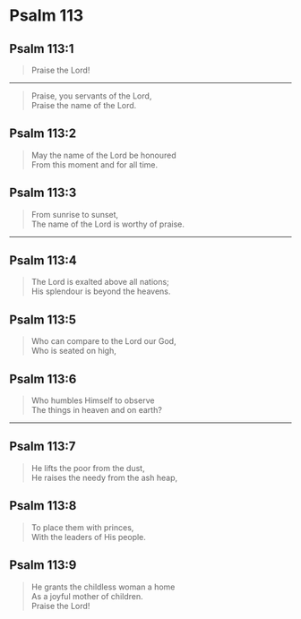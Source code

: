 # Psalm 113

## Psalm 113:1

> Praise the Lord!

---

> Praise, you servants of the Lord,  
> Praise the name of the Lord.

## Psalm 113:2

> May the name of the Lord be honoured  
> From this moment and for all time.

## Psalm 113:3

> From sunrise to sunset,  
> The name of the Lord is worthy of praise.

---

## Psalm 113:4

> The Lord is exalted above all nations;  
> His splendour is beyond the heavens.

## Psalm 113:5

> Who can compare to the Lord our God,  
> Who is seated on high,

## Psalm 113:6

> Who humbles Himself to observe  
> The things in heaven and on earth?

---

## Psalm 113:7

> He lifts the poor from the dust,  
> He raises the needy from the ash heap,

## Psalm 113:8

> To place them with princes,  
> With the leaders of His people.

## Psalm 113:9

> He grants the childless woman a home  
> As a joyful mother of children.  
> Praise the Lord!
